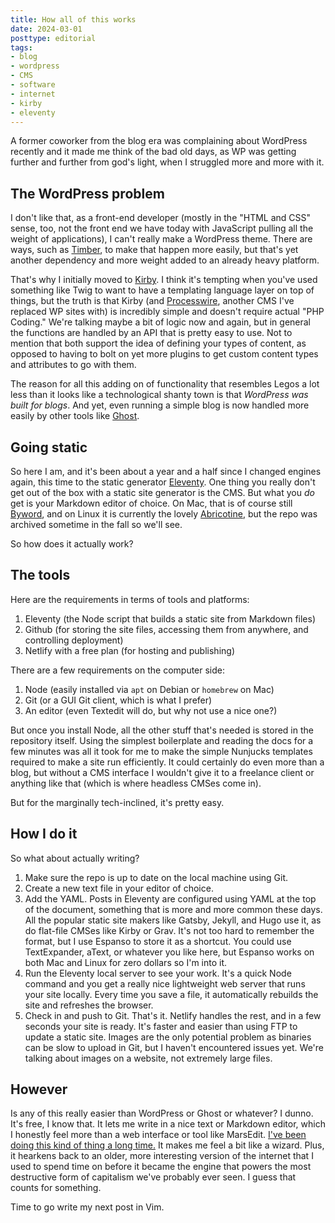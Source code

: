 ```yaml
---
title: How all of this works
date: 2024-03-01
posttype: editorial
tags:
- blog
- wordpress
- CMS
- software
- internet
- kirby
- eleventy
---
```


A former coworker from the blog era was complaining about WordPress recently and it made me think of the bad old days, as WP was getting further and further from god's light, when I struggled more and more with it. 

## The WordPress problem

I don't like that, as a front-end developer (mostly in the "HTML and CSS" sense, too, not the front end we have today with JavaScript pulling all the weight of applications), I can't really make a WordPress theme. There are ways, such as [Timber](https://upstatement.com/timber/), to make that happen more easily, but that's yet another dependency and more weight added to an already heavy platform.

That's why I initially moved to [Kirby](https://getkirby.com/). I think it's tempting when you've used something like Twig to want to have a templating language layer on top of things, but the truth is that Kirby (and [Processwire](https://processwire.com/), another CMS I've replaced WP sites with) is incredibly simple and doesn't require actual "PHP Coding." We're talking maybe a bit of logic now and again, but in general the functions are handled by an API that is pretty easy to use. Not to mention that both support the idea of defining your types of content, as opposed to having to bolt on yet more plugins to get custom content types and attributes to go with them.

The reason for all this adding on of functionality that resembles Legos a lot less than it looks like a technological shanty town is that *WordPress was built for blogs*. And yet, even running a simple blog is now handled more easily by other tools like [Ghost](https://ghost.org/).

## Going static

So here I am, and it's been about a year and a half since I changed engines again, this time to the static generator [Eleventy](https://www.11ty.dev/). One thing you really don't get out of the box with a static site generator is the CMS. But what you *do* get is your Markdown editor of choice. On Mac, that is of course still [Byword](/blog/thanks-byword/), and on Linux it is currently the lovely [Abricotine](https://github.com/brrd/abricotine), but the repo was archived sometime in the fall so we'll see.

So how does it actually work?

## The tools

Here are the requirements in terms of tools and platforms:
1. Eleventy (the Node script that builds a static site from Markdown files)
2. Github (for storing the site files, accessing them from anywhere, and controlling deployment)
3. Netlify with a free plan (for hosting and publishing)

There are a few requirements on the computer side:
1. Node (easily installed via `apt` on Debian or `homebrew` on Mac)
2. Git (or a GUI Git client, which is what I prefer)
3. An editor (even Textedit will do, but why not use a nice one?)

But once you install Node, all the other stuff that's needed is stored in the repository itself. Using the simplest boilerplate and reading the docs for a few minutes was all it took for me to make the simple Nunjucks templates required to make a site run efficiently. It could certainly do even more than a blog, but without a CMS interface I wouldn't give it to a freelance client or anything like that (which is where headless CMSes come in). 

But for the marginally tech-inclined, it's pretty easy. 

## How I do it

So what about actually writing? 

1. Make sure the repo is up to date on the local machine using Git.
2. Create a new text file in your editor of choice.
3. Add the YAML. Posts in Eleventy are configured using YAML at the top of the document, something that is more and more common these days. All the popular static site makers like Gatsby, Jekyll, and Hugo use it, as do flat-file CMSes like Kirby or Grav. It's not too hard to remember the format, but I use Espanso to store it as a shortcut. You could use TextExpander, aText, or whatever you like here, but Espanso works on both Mac and Linux for zero dollars so I'm into it. 
4. Run the Eleventy local server to see your work. It's a quick Node command and you get a really nice lightweight web server that runs your site locally. Every time you save a file, it automatically rebuilds the site and refreshes the browser.
5. Check in and push to Git. That's it. Netlify handles the rest, and in a few seconds your site is ready. It's faster and easier than using FTP to update a static site. Images are the only potential problem as binaries can be slow to upload in Git, but I haven't encountered issues yet. We're talking about images on a website, not extremely large files.

## However

Is any of this really easier than WordPress or Ghost or whatever? I dunno. It's free, I know that. It lets me write in a nice text or Markdown editor, which I honestly feel more than a web interface or tool like MarsEdit. [I've been doing this kind of thing a long time.](/blog/enhancing-kirby-with-local-workflows/) It makes me feel a bit like a wizard. Plus, it hearkens back to an older, more interesting version of the internet that I used to spend time on before it became the engine that powers the most destructive form of capitalism we've probably ever seen. I guess that counts for something. 

Time to go write my next post in Vim.
